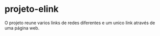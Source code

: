 # projeto-elink
 O projeto reune varios links de redes diferentes e um unico link através de uma página web.
